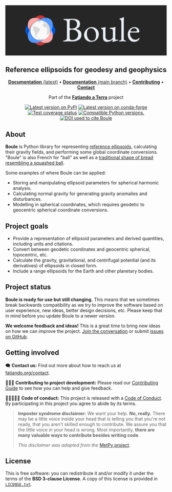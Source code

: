 <img src="https://github.com/fatiando/boule/raw/main/doc/_static/readme-banner.png" alt="Boule">

<h2 align="center">Reference ellipsoids for geodesy and geophysics</h2>

<p align="center">
<a href="https://www.fatiando.org/boule"><strong>Documentation</strong> (latest)</a> •
<a href="https://www.fatiando.org/boule/dev"><strong>Documentation</strong> (main branch)</a> •
<a href="https://github.com/fatiando/boule/blob/main/CONTRIBUTING.md"><strong>Contributing</strong></a> •
<a href="https://www.fatiando.org/contact/"><strong>Contact</strong></a>
</p>

<p align="center">
Part of the <a href="https://www.fatiando.org"><strong>Fatiando a Terra</strong></a> project
</p>

<p align="center">
<a href="https://pypi.python.org/pypi/boule"><img src="http://img.shields.io/pypi/v/boule.svg?style=flat-square" alt="Latest version on PyPI"></a>
<a href="https://github.com/conda-forge/boule-feedstock"><img src="https://img.shields.io/conda/vn/conda-forge/boule.svg?style=flat-square" alt="Latest version on conda-forge"></a>
<a href="https://codecov.io/gh/fatiando/boule"><img src="https://img.shields.io/codecov/c/github/fatiando/boule/main.svg?style=flat-square" alt="Test coverage status"></a>
<a href="https://pypi.python.org/pypi/boule"><img src="https://img.shields.io/pypi/pyversions/boule.svg?style=flat-square" alt="Compatible Python versions."></a>
<a href="https://doi.org/10.5281/zenodo.3530749"><img src="https://img.shields.io/badge/doi-10.5281%2Fzenodo.3530749-blue?style=flat-square" alt="DOI used to cite Boule"></a>
</p>

## About

**Boule** is Python library for representing
[reference ellipsoids](https://en.wikipedia.org/wiki/Reference_ellipsoid),
calculating their gravity fields, and performing some global coordinate
conversions.
"Boule" is also French for "ball" as well as a
[traditional shape of bread resembling a squashed ball](https://en.wikipedia.org/wiki/Boule_(bread)).

Some examples of where Boule can be applied:

* Storing and manipulating ellipsoid parameters for spherical harmonic analysis.
* Calculating normal gravity for generating gravity anomalies and disturbances.
* Modelling in spherical coordinates, which requires geodetic to geocentric
  spherical coordinate conversions.

## Project goals

* Provide a representation of ellipsoid parameters and derived quantities,
  including units and citations.
* Convert between geodetic coordinates and geocentric spherical, topocentric,
  etc.
* Calculate the gravity, gravitational, and centrifugal potential (and its
  derivatives) of ellipsoids in closed form.
* Include a range ellipsoids for the Earth and other planetary bodies.

## Project status

**Boule is ready for use but still changing.**
This means that we sometimes break backwards compatibility as we try to
improve the software based on user experience, new ideas, better design
decisions, etc. Please keep that in mind before you update Boule to a newer
version.

**We welcome feedback and ideas!** This is a great time to bring new ideas on
how we can improve the project.
[Join the conversation](https://www.fatiando.org/contact) or submit
[issues on GitHub](https://github.com/fatiando/boule/issues).

## Getting involved

🗨️ **Contact us:**
Find out more about how to reach us at
[fatiando.org/contact](https://www.fatiando.org/contact/).

👩🏾‍💻 **Contributing to project development:**
Please read our
[Contributing Guide](https://github.com/fatiando/boule/blob/main/CONTRIBUTING.md)
to see how you can help and give feedback.

🧑🏾‍🤝‍🧑🏼 **Code of conduct:**
This project is released with a
[Code of Conduct](https://github.com/fatiando/community/blob/main/CODE_OF_CONDUCT.md).
By participating in this project you agree to abide by its terms.

> **Imposter syndrome disclaimer:**
> We want your help. **No, really.** There may be a little voice inside your
> head that is telling you that you're not ready, that you aren't skilled
> enough to contribute. We assure you that the little voice in your head is
> wrong. Most importantly, **there are many valuable ways to contribute besides
> writing code**.
>
> *This disclaimer was adapted from the*
> [MetPy project](https://github.com/Unidata/MetPy).

## License

This is free software: you can redistribute it and/or modify it under the terms
of the **BSD 3-clause License**. A copy of this license is provided in
[`LICENSE.txt`](https://github.com/fatiando/boule/blob/main/LICENSE.txt).
